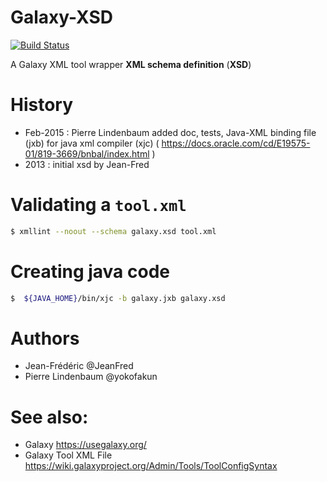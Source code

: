 Galaxy-XSD
==========
[![Build Status](https://travis-ci.org/JeanFred/Galaxy-XSD.svg)](http://travis-ci.org/JeanFred/Galaxy-XSD)

A Galaxy XML tool wrapper __XML schema definition__ (__XSD__) 



# History

* Feb-2015 : Pierre Lindenbaum added doc, tests, Java-XML binding file (jxb) for java xml compiler (xjc)  ( https://docs.oracle.com/cd/E19575-01/819-3669/bnbal/index.html )
* 2013 : initial xsd by Jean-Fred

# Validating a `tool.xml`

```bash
$ xmllint --noout --schema galaxy.xsd tool.xml 
```

# Creating java code

```bash
$  ${JAVA_HOME}/bin/xjc -b galaxy.jxb galaxy.xsd 
```


# Authors

* Jean-Frédéric @JeanFred
* Pierre Lindenbaum @yokofakun

# See also:

* Galaxy https://usegalaxy.org/
* Galaxy Tool XML File https://wiki.galaxyproject.org/Admin/Tools/ToolConfigSyntax

